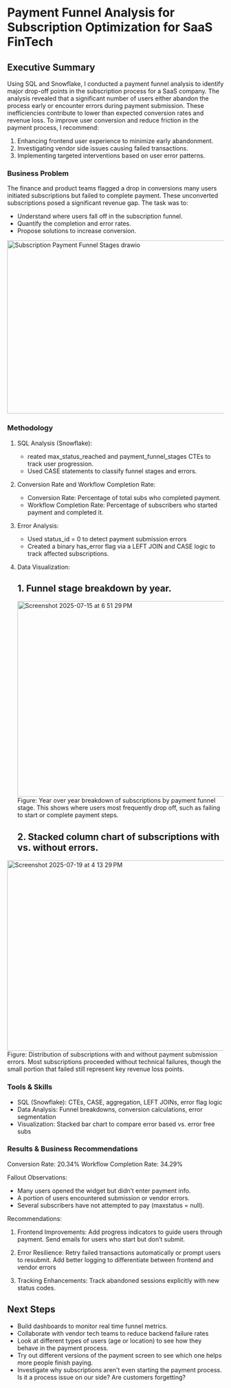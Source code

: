 # Payment Funnel Analysis for Subscription Optimization for SaaS FinTech


## Executive Summary
Using SQL and Snowflake, I conducted a payment funnel analysis to identify major drop-off points in the subscription process for a SaaS company. The analysis revealed that a significant number of users either abandon the process early or encounter errors during payment submission. These inefficiencies contribute to lower than expected conversion rates and revenue loss.
To improve user conversion and reduce friction in the payment process, I recommend:
1. Enhancing frontend user experience to minimize early abandonment.
2. Investigating vendor side issues causing failed transactions.
3. Implementing targeted interventions based on user error patterns.

### Business Problem
The finance and product teams flagged a drop in conversions many users initiated subscriptions but failed to complete payment. These unconverted subscriptions posed a significant revenue gap. The task was to:
- Understand where users fall off in the subscription funnel.
- Quantify the completion and error rates.
- Propose solutions to increase conversion.



<img width="821" height="403" alt="Subscription Payment Funnel Stages drawio" src="https://github.com/user-attachments/assets/d067ff8b-3fcf-4922-a0f3-d2078eb1ca18" />

### Methodology
1. SQL Analysis (Snowflake):
   - reated max_status_reached and payment_funnel_stages CTEs to track user progression.
   - Used CASE statements to classify funnel stages and errors.

2. Conversion Rate and Workflow Completion Rate:
   - Conversion Rate: Percentage of total subs who completed payment.
   - Workflow Completion Rate: Percentage of subscribers who started payment and completed it.

3. Error Analysis:
   - Used status_id = 0 to detect payment submission errors
   - Created a binary has_error flag via a LEFT JOIN and CASE logic to track affected subscriptions.

4. Data Visualization:
   ## 1. Funnel stage breakdown by year.
   <img width="954" height="455" alt="Screenshot 2025-07-15 at 6 51 29 PM" src="https://github.com/user-attachments/assets/e893d65e-4935-40ba-9f65-8b2d18ad411f" />
    Figure: Year over year breakdown of subscriptions by payment funnel stage. This shows where users most frequently drop off, such as failing to start or complete payment steps.


   ## 2. Stacked column chart of subscriptions with vs. without errors.
<img width="982" height="443" alt="Screenshot 2025-07-19 at 4 13 29 PM" src="https://github.com/user-attachments/assets/482c5467-6c8b-4334-83e9-0d910cef7f15" />
   Figure: Distribution of subscriptions with and without payment submission errors. Most subscriptions proceeded without technical failures, though the small portion that failed still represent key revenue loss points.

### Tools & Skills
- SQL (Snowflake): CTEs, CASE, aggregation, LEFT JOINs, error flag logic
- Data Analysis: Funnel breakdowns, conversion calculations, error segmentation
- Visualization: Stacked bar chart to compare error based vs. error free subs

### Results & Business Recommendations
Conversion Rate: 20.34%
Workflow Completion Rate: 34.29%

 Fallout Observations:
- Many users opened the widget but didn’t enter payment info.
- A portion of users encountered submission or vendor errors.
- Several subscribers have not attempted to pay (maxstatus = null).

Recommendations:
1. Frontend Improvements:
Add progress indicators to guide users through payment.
Send emails for users who start but don’t submit.

2. Error Resilience:
Retry failed transactions automatically or prompt users to resubmit.
Add better logging to differentiate between frontend and vendor errors 

3. Tracking Enhancements:
Track abandoned sessions explicitly with new status codes.

## Next Steps
- Build dashboards to monitor real time funnel metrics.
- Collaborate with vendor tech teams to reduce backend failure rates
- Look at different types of users (age or location) to see how they behave in the payment process.
- Try out different versions of the payment screen to see which one helps more people finish paying.
- Investigate why subscriptions aren't even starting the payment process. Is it a process issue on our side? Are customers forgetting?

